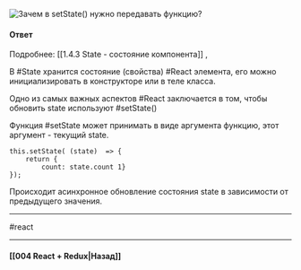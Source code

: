 ![Зачем в `setState()` нужно передавать функцию?](https://youtu.be/GZUy2i6QN7o?t=627)

#### Ответ
Подробнее: [[1.4.3 State - состояние компонента]] , 

В #State хранится состояние (свойства) #React элемента, его можно инициализировать в конструкторе или в теле класса.

Одно из самых важных аспектов #React заключается в том, чтобы обновить state используют #setState()

Функция #setState может принимать в виде аргумента функцию, этот аргумент - текущий state.

~~~
this.setState( (state)  => {
	return {
		count: state.count 1}
});
~~~

Происходит асинхронное обновление состояния state в зависимости от предыдущего значения.


____
#react

____

#### [[004 React + Redux|Назад]]